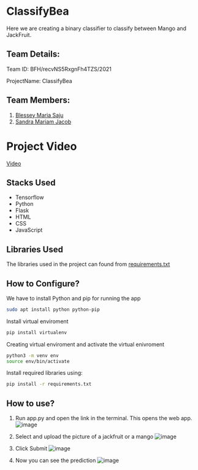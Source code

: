 # ClassifyBea

Here we are creating a binary classifier to classify between Mango and JackFruit.

## Team Details:
Team ID: BFH/recvNS5RxgnFh4TZS/2021

ProjectName: ClassifyBea

## Team Members: 
1. [Blessey Maria Saju](https://github.com/blessey15)
2. [Sandra Mariam Jacob](https://github.com/sandra9711)

# Project Video
[Video](https://youtu.be/CJGCQMkgwIA)

## Stacks Used
- Tensorflow
- Python
- Flask
- HTML
- CSS
- JavaScript

## Libraries Used
The libraries used in the project can found from [requirements.txt](https://pages.github.com/blessey15/ClassifyBea/blob/main/requirements.txt)

## How to Configure?
We have to install Python and pip for running the app

```bash
sudo apt install python python-pip
```
Install virtual enviroment
```bash
pip install virtualenv
```
Creating virtual enviroment and activate the virtual enivroment 
```bash
python3 -m venv env
source env/bin/activate
```
Install required libraries using:
```bash
pip install -r requirements.txt
```

## How to use?
1. Run app.py and open the link in the terminal. This opens the web app.
![image](https://user-images.githubusercontent.com/62297409/119766711-24d13780-bed3-11eb-9ddf-13b4a9731f77.png)

2. Select and upload the picture of a jackfruit or a mango
![image](https://user-images.githubusercontent.com/62297409/119766691-18e57580-bed3-11eb-9f68-873000428f7b.png)

3. Click Submit
![image](https://user-images.githubusercontent.com/62297409/119220394-f84ea180-bb07-11eb-849a-a3ea8c541848.png)

4. Now you can see the prediction
![image](https://user-images.githubusercontent.com/62297409/119220409-14524300-bb08-11eb-9a03-29ae96932543.png)


